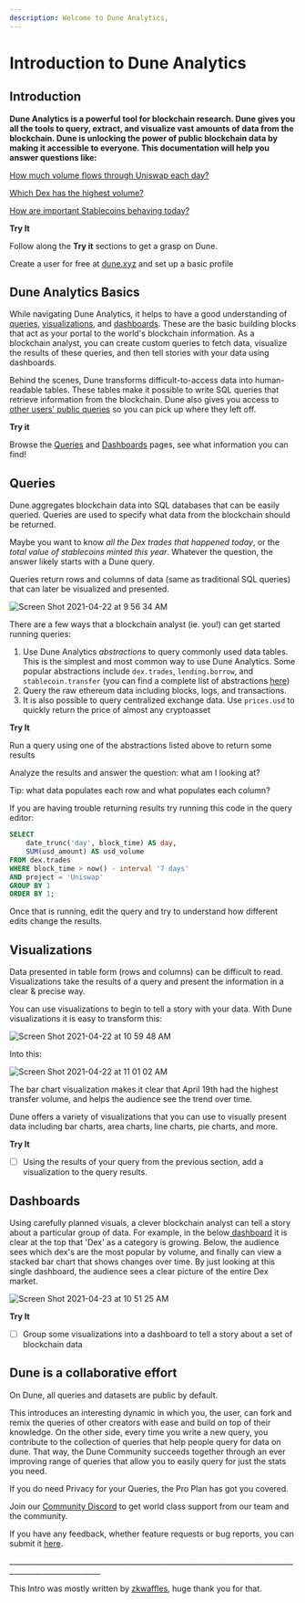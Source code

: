 ```yaml
---
description: Welcome to Dune Analytics,
---
```


# Introduction to Dune Analytics

## Introduction

**Dune Analytics is a powerful tool for blockchain research. Dune gives you all the tools to query, extract, and visualize vast amounts of data from the blockchain. Dune is unlocking the power of public blockchain data by making it accessible to everyone. This documentation will help you answer questions like:**

[How much volume flows through Uniswap each day?](https://dune.xyz/queries/3)

[Which Dex has the highest volume?](https://dune.xyz/queries/1847)

[How are important Stablecoins behaving today?](https://dune.xyz/hagaetc/stablecoins)

**Try It**

Follow along the **Try it** sections to get a grasp on Dune.

Create a user for free at [dune.xyz](./) and set up a basic profile

## Dune Analytics Basics

While navigating Dune Analytics, it helps to have a good understanding of [queries](./#queries), [visualizations](./#visualizations), and [dashboards](./#dashboards). These are the basic building blocks that act as your portal to the world's blockchain information. As a blockchain analyst, you can create custom queries to fetch data, visualize the results of these queries, and then tell stories with your data using dashboards.

Behind the scenes, Dune transforms difficult-to-access data into human-readable tables. These tables make it possible to write SQL queries that retrieve information from the blockchain. Dune also gives you access to [other users' public queries](https://dune.xyz/browse/queries) so you can pick up where they left off.

**Try it**

Browse the [Queries](https://dune.xyz/browse/queries) and [Dashboards](https://dune.xyz/browse/dashboards) pages, see what information you can find!

## Queries

Dune aggregates blockchain data into SQL databases that can be easily queried. Queries are used to specify what data from the blockchain should be returned.

Maybe you want to know _all the Dex trades that happened today_, or the _total value of stablecoins minted this year_. Whatever the question, the answer likely starts with a Dune query.

Queries return rows and columns of data (same as traditional SQL queries) that can later be visualized and presented.

![Screen Shot 2021-04-22 at 9 56 34 AM](https://user-images.githubusercontent.com/76178256/115726979-357d1380-a351-11eb-83ee-16f0d57c6ecb.png)

There are a few ways that a blockchain analyst (ie. you!) can get started running queries:

1. Use Dune Analytics _abstractions_ to query commonly used data tables. This is the simplest and most common way to use Dune Analytics. Some popular abstractions include `dex.trades`, `lending.borrow`, and `stablecoin.transfer` (you can find a complete list of abstractions [here](https://github.com/duneanalytics/abstractions))
2. Query the raw ethereum data including blocks, logs, and transactions.
3. It is also possible to query centralized exchange data. Use `prices.usd` to quickly return the price of almost any cryptoasset

**Try It**

Run a query using one of the abstractions listed above to return some results

Analyze the results and answer the question: what am I looking at?

Tip: what data populates each row and what populates each column?

If you are having trouble returning results try running this code in the query editor:

```sql
SELECT
    date_trunc('day', block_time) AS day,
    SUM(usd_amount) AS usd_volume
FROM dex.trades
WHERE block_time > now() - interval '7 days'
AND project = 'Uniswap'
GROUP BY 1
ORDER BY 1;
```

Once that is running, edit the query and try to understand how different edits change the results.

## Visualizations

Data presented in table form (rows and columns) can be difficult to read. Visualizations take the results of a query and present the information in a clear & precise way.

You can use visualizations to begin to tell a story with your data. With Dune visualizations it is easy to transform this:

![Screen Shot 2021-04-22 at 10 59 48 AM](https://user-images.githubusercontent.com/76178256/115737269-fa331280-a359-11eb-9a31-c0dfe4b038e6.png)

Into this:

![Screen Shot 2021-04-22 at 11 01 02 AM](https://user-images.githubusercontent.com/76178256/115737692-5b5ae600-a35a-11eb-8145-bdcf9396cd03.png)

The bar chart visualization makes it clear that April 19th had the highest transfer volume, and helps the audience see the trend over time.

Dune offers a variety of visualizations that you can use to visually present data including bar charts, area charts, line charts, pie charts, and more.

**Try It**

* [ ] Using the results of your query from the previous section, add a visualization to the query results.

## Dashboards

Using carefully planned visuals, a clever blockchain analyst can tell a story about a particular group of data. For example, in the below[ dashboard](https://dune.xyz/hagaetc/dex-metrics) it is clear at the top that 'Dex' as a category is growing. Below, the audience sees which dex's are the most popular by volume, and finally can view a stacked bar chart that shows changes over time. By just looking at this single dashboard, the audience sees a clear picture of the entire Dex market.

![Screen Shot 2021-04-23 at 10 51 25 AM](https://user-images.githubusercontent.com/76178256/115889404-e7841080-a421-11eb-9e30-8d43e58e28f4.png)

**Try It**

* [ ] Group some visualizations into a dashboard to tell a story about a set of blockchain data

## Dune is a collaborative effort

On Dune, all queries and datasets are public by default.

This introduces an interesting dynamic in which you, the user, can fork and remix the queries of other creators with ease and build on top of their knowledge. On the other side, every time you write a new query, you contribute to the collection of queries that help people query for data on dune. That way, the Dune Community succeeds together through an ever improving range of queries that allow you to easily query for just the stats you need.

If you do need Privacy for your Queries, the Pro Plan has got you covered.

Join our [Community Discord](https://discord.gg/BJBHFR6sdy) to get world class support from our team and the community.

If you have any feedback, whether feature requests or bug reports, you can submit it [here](https://feedback.dune.xyz).

\_\_\_\_\_\_\_\_\_\_\_\_\_\_\_\_\_\_\_\_\_\_\_\_\_\_\_\_\_\_\_\_\_\_\_\_\_\_\_\_\_\_\_\_\_\_\_\_\_\_\_\_\_\_\_\_\_\_\_\_\_\_\_\_\_\_\_\_\_\_\_\_\_\_\_\_\_\_\_\_\_\_\_\_\_\_\_\_\_\_\_\_\_\_\_\_\_\_\_\_\_\_\_

This Intro was mostly written by [zkwaffles](https://twitter.com/zkwaffles), huge thank you for that.
